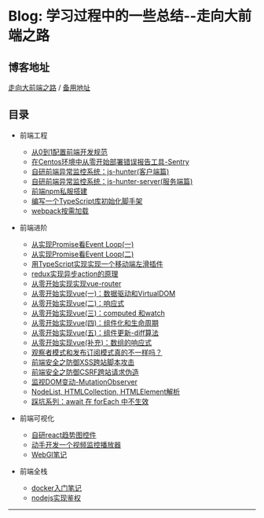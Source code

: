 # Blog: 学习过程中的一些总结--走向大前端之路

## 博客地址
[走向大前端之路](https://qsz.github.io/blog) / [备用地址](http://00k.gitee.io/blog)

## 目录

* 前端工程
  * [从0到1配置前端开发规范](前端工程/从0到1配置前端开发规范.md)
  * [在Centos环境中从零开始部署错误报告工具-Sentry](前端工程/Sentry部署.md)
  * [自研前端异常监控系统：js-hunter(客户端篇)](前端工程/自研前端异常监控系统上.md)
  * [自研前端异常监控系统：js-hunter-server(服务端篇)](前端工程/自研前端异常监控系统下.md)
  * [前端npm私服搭建](前端工程/npm私服搭建.md)
  * [编写一个TypeScript库初始化脚手架](前端工程/typescript脚手架.md)
  * [webpack按需加载](前端工程/webpack按需加载.md) 

* 前端进阶
  * [从实现Promise看Event Loop(一)](前端进阶/TypeScript实现Promise上.md)
  * [从实现Promise看Event Loop(二)](前端进阶/TypeScript实现Promise中.md)
  * [用TypeScript实现实现一个移动端左滑插件](前端进阶/移动端左滑插件.md)
  * [redux实现异步action的原理](前端进阶/redux异步action的原理.md)
  * [从零开始实现实现vue-router](前端进阶/ts实现一个简易的vue-router.md)
  * [从零开始实现vue(一)：数据驱动和VirtualDOM](前端进阶/tsue1-数据驱动和VirtualDOM.md)
  * [从零开始实现vue(二)：响应式](前端进阶/tsue2-响应式.md)
  * [从零开始实现vue(三)：computed 和watch](前端进阶/tsue3-computed与watch.md)
  * [从零开始实现vue(四)：组件化和生命周期](前端进阶/tsue4-组件化和生命周期.md)
  * [从零开始实现vue(五)：组件更新-diff算法](前端进阶/tsue5-组件更新diff算法.md)
  * [从零开始实现vue(补充)：数组的响应式](前端进阶/tsue补充-数组的响应式.md)
  * [观察者模式和发布订阅模式真的不一样吗？](前端进阶/观察者和发布订阅真的不一样吗.md)
  * [前端安全之防御XSS跨站脚本攻击](前端进阶/XSS跨站脚本攻击.md)
  * [前端安全之防御CSRF跨站请求伪造](前端进阶/CSRF跨站请求伪造.md)
  * [监视DOM变动-MutationObserver](前端进阶/MutationObserverAPI.md)
  * [NodeList, HTMLCollection, HTMLElement解析](前端进阶/HTMLElement.md)
  * [踩坑系列：await 在 forEach 中不生效](前端进阶/await在forEach中不生效.md)
  
* 前端可视化
  * [自研react趋势图控件](前端可视化/自研react趋势图组件.md)
  * [动手开发一个视频监控播放器](前端可视化/动手开发一个视频监控播放器.md)
  * [WebGl笔记](前端可视化/WebGl笔记.md)

* 前端全栈
  * [docker入门笔记](前端全栈/Docker入门笔记.md)
  * [nodejs实现鉴权](前端全栈/nodejs鉴权.md)
---

